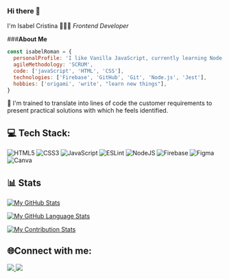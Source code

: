 ### Hi there 👋

I'm Isabel Cristina 👩🏽‍💻 *Frontend Developer* 

###**About Me**
```javascript
const isabelRoman = {
  personalProfile: 'I like Vanilla JavaScript, currently learning Node.js',
  agileMethodology: 'SCRUM',
  code: ['javaScript', 'HTML', 'CSS'],
  technologies: ['Firebase', 'GitHub', 'Git', 'Node.js', 'Jest'],
  hobbies: ['origami', 'write', "learn new things"],
}
```
📒 I'm trained to translate into lines of code the customer requirements to present practical solutions with which he feels identified.

## 💻 Tech Stack:
![HTML5](https://img.shields.io/badge/html5-%23E34F26.svg?style=for-the-badge&logo=html5&logoColor=white) ![CSS3](https://img.shields.io/badge/css3-%231572B6.svg?style=for-the-badge&logo=css3&logoColor=white) ![JavaScript](https://img.shields.io/badge/javascript-%23323330.svg?style=for-the-badge&logo=javascript&logoColor=%23F7DF1E) ![ESLint](https://img.shields.io/badge/ESLint-4B3263?style=for-the-badge&logo=eslint&logoColor=white) ![NodeJS](https://img.shields.io/badge/node.js-6DA55F?style=for-the-badge&logo=node.js&logoColor=white) ![Firebase](https://img.shields.io/badge/firebase-%23039BE5.svg?style=for-the-badge&logo=firebase) ![Figma](https://img.shields.io/badge/figma-%23F24E1E.svg?style=for-the-badge&logo=figma&logoColor=white) ![Canva](https://img.shields.io/badge/Canva-%2300C4CC.svg?style=for-the-badge&logo=Canva&logoColor=white) 

## 📊 Stats
[![My GitHub Stats](https://github-readme-stats.vercel.app/api/?username=isabelroman84&count_private=true&theme=react&showicons=true)]()

[![My GitHub Language Stats](https://github-readme-stats.vercel.app/api/top-langs/?username=isabelroman84&langs_count=5&theme=react)]()

[![My Contribution Stats](https://github-contribution-stats.vercel.app/api/?username=isabelroman84)](https://github.com/isabelroman84/github-contribution-stats/)

## 🌐Connect with me:

<p align="center">

<a href = "https://www.linkedin.com/in/isabelroman84/"> <img src="https://img.icons8.com/fluent/48/000000/linkedin.png"/> </a>
<a href = "isabelcristinaroman@gmail.com"> <img src="https://img.icons8.com/color/48/000000/gmail-new.png"/> </a>

</p>

